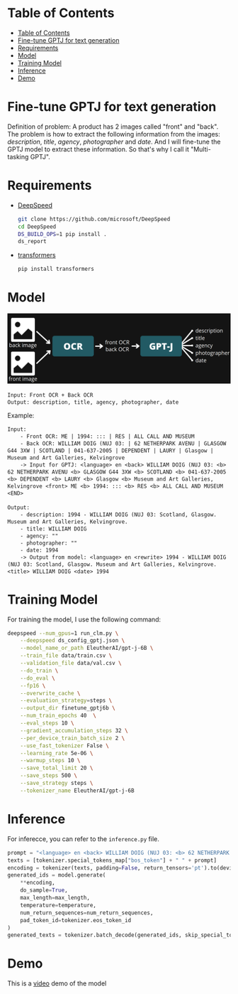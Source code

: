 # Table of Contents
- [Table of Contents](#table-of-contents)
- [Fine-tune GPTJ for text generation](#fine-tune-gptj-for-text-generation)
- [Requirements](#requirements)
- [Model](#model)
- [Training Model](#training-model)
- [Inference](#inference)
- [Demo](#demo)

# Fine-tune GPTJ for text generation
Definition of problem: A product has 2 images called "front" and "back". The problem is how to extract the following information from the images: *description*, *title*, *agency*, *photographer* and *date*. And I will fine-tune the GPTJ model to extract these information. So that's why I call it "Multi-tasking GPTJ".

# Requirements
- [DeepSpeed](https://github.com/microsoft/DeepSpeed)

    ```bash
    git clone https://github.com/microsoft/DeepSpeed
    cd DeepSpeed
    DS_BUILD_OPS=1 pip install .
    ds_report
    ```
- [transformers](https://huggingface.co/docs/transformers/index)
    
    ```bash
    pip install transformers
    ```

# Model

<p align="center">
<img src="images/multi_task.png" width="width:100%">
</p>

```
Input: Front OCR + Back OCR
Output: description, title, agency, photographer, date
```

Example:

```
Input:
    - Front OCR: ME | 1994: ::: | RES | ALL CALL AND MUSEUM
    - Back OCR: WILLIAM DOIG (NUJ 03: | 62 NETHERPARK AVENU | GLASGOW G44 3XW | SCOTLAND | 041-637-2005 | DEPENDENT | LAURY | Glasgow | Museum and Art Galleries, Kelvingrove
    -> Input for GPTJ: <language> en <back> WILLIAM DOIG (NUJ 03: <b> 62 NETHERPARK AVENU <b> GLASGOW G44 3XW <b> SCOTLAND <b> 041-637-2005 <b> DEPENDENT <b> LAURY <b> Glasgow <b> Museum and Art Galleries, Kelvingrove <front> ME <b> 1994: ::: <b> RES <b> ALL CALL AND MUSEUM <END>

Output:
    - description: 1994 - WILLIAM DOIG (NUJ 03: Scotland, Glasgow. Museum and Art Galleries, Kelvingrove.
    - title: WILLIAM DOIG
    - agency: ""
    - photographer: ""
    - date: 1994
    -> Output from model: <language> en <rewrite> 1994 - WILLIAM DOIG (NUJ 03: Scotland, Glasgow. Museum and Art Galleries, Kelvingrove. <title> WILLIAM DOIG <date> 1994
```

# Training Model
For training the model, I use the following command:

```bash
deepspeed --num_gpus=1 run_clm.py \
    --deepspeed ds_config_gptj.json \
    --model_name_or_path EleutherAI/gpt-j-6B \
    --train_file data/train.csv \
    --validation_file data/val.csv \
    --do_train \
    --do_eval \
    --fp16 \
    --overwrite_cache \
    --evaluation_strategy=steps \
    --output_dir finetune_gptj6b \
    --num_train_epochs 40  \
    --eval_steps 10 \
    --gradient_accumulation_steps 32 \
    --per_device_train_batch_size 2 \
    --use_fast_tokenizer False \
    --learning_rate 5e-06 \
    --warmup_steps 10 \
    --save_total_limit 20 \
    --save_steps 500 \
    --save_strategy steps \
    --tokenizer_name EleutherAI/gpt-j-6B
```

# Inference
For inferecce, you can refer to the `inference.py` file.

```python
prompt = "<language> en <back> WILLIAM DOIG (NUJ 03: <b> 62 NETHERPARK AVENU <b> GLASGOW G44 3XW <b> SCOTLAND <b> 041-637-2005 <b> DEPENDENT <b> LAURY <b> Glasgow <b> Museum and Art Galleries, Kelvingrove <front> ME <b> 1994: ::: <b> RES <b> ALL CALL AND MUSEUM <END>"
texts = [tokenizer.special_tokens_map["bos_token"] + " " + prompt]
encoding = tokenizer(texts, padding=False, return_tensors='pt').to(device)
generated_ids = model.generate(
    **encoding, 
    do_sample=True,
    max_length=max_length,
    temperature=temperature,
    num_return_sequences=num_return_sequences,
    pad_token_id=tokenizer.eos_token_id
)
generated_texts = tokenizer.batch_decode(generated_ids, skip_special_tokens=True)
```

# Demo
This is a [video](https://www.youtube.com/watch?v=p7LbADDKVE4) demo of the model
